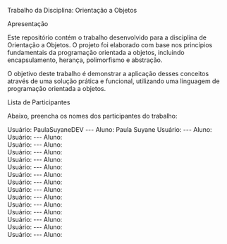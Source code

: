Trabalho da Disciplina: Orientação a Objetos

Apresentação

Este repositório contém o trabalho desenvolvido para a disciplina de Orientação a Objetos. O projeto foi elaborado com base nos princípios fundamentais da programação orientada a objetos, incluindo encapsulamento, herança, polimorfismo e abstração.

O objetivo deste trabalho é demonstrar a aplicação desses conceitos através de uma solução prática e funcional, utilizando uma linguagem de programação orientada a objetos.

Lista de Participantes

Abaixo, preencha os nomes dos participantes do trabalho:

Usuário: PaulaSuyaneDEV ---  Aluno: Paula Suyane 
Usuário:  ---  Aluno:  
Usuário:  ---  Aluno:  
Usuário:  ---  Aluno:  
Usuário:  ---  Aluno:  
Usuário:  ---  Aluno:  
Usuário:  ---  Aluno:  
Usuário:  ---  Aluno:  
Usuário:  ---  Aluno:  
Usuário:  ---  Aluno:  
Usuário:  ---  Aluno:  
Usuário:  ---  Aluno:  
Usuário:  ---  Aluno:  
Usuário:  ---  Aluno:  
Usuário:  ---  Aluno:  
Usuário:  ---  Aluno:  



























































